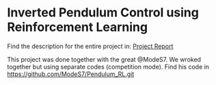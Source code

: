 # Inverted Pendulum Control using Reinforcement Learning

Find the description for the entire project in: [Project Report](Report/Inverted_Pendulum_Report.pdf)

This project was done together with the great @ModeS7. We wroked together but using separate codes (competition mode). Find his code in https://github.com/ModeS7/Pendulum_RL.git
